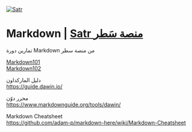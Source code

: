 [![Satr](https://satr.codes/assets/images/logo.svg)](https://satr.codes)
# Markdown | [Satr منصة سَطر](https://satr.codes/)
تمارين دورة Markdown من منصة سطر  

[Markdown101](https://satr.codes/courses/mearAaYiwE/view)  
[Markdown102](https://satr.codes/courses/yFGAUKQkYM/view)


دليل الماركداون  
https://guide.dawin.io/

محرر دوّن  
https://www.markdownguide.org/tools/dawin/

Markdown Cheatsheet  
https://github.com/adam-p/markdown-here/wiki/Markdown-Cheatsheet
